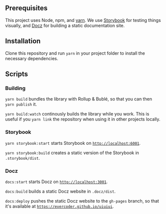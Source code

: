 ## Prerequisites

This project uses Node, npm, and [yarn](https://yarnpkg.org). We use [Storybook](https://storybook.js.org) for testing things visually, and [Docz](https://docz.site) for building a static documentation site.

## Installation

Clone this repository and run `yarn` in your project folder to install the necessary dependencies.

## Scripts

### Building

`yarn build` bundles the library with Rollup & Bublé, so that you can then `yarn publish` it.

`yarn build:watch` continously builds the library while you work. This is useful if you `yarn link` the repository when using it in other projects locally.

### Storybook

`yarn storybook:start` starts Storybook on [`http://localhost:6001`](http://localhost:6001).

`yarn storybook:build` creates a static version of the Storybook in `.storybook/dist`.

### Docz

`docs:start` starts Docz on [`http://localhost:3001`](http://localhost:3001).

`docs:build` builds a static Docz website in `.docz/dist`.
	
`docs:deploy` pushes the static Docz website to the `gh-pages` branch, so that it's available at [`https://evercoder.github.io/uiuiui`](`https://evercoder.github.io/uiuiui`).
